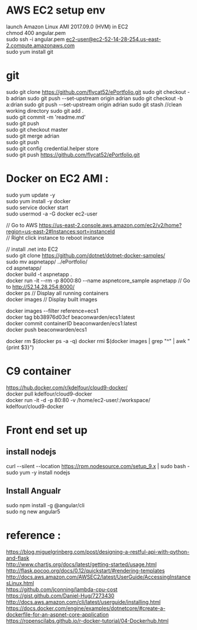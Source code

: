 # AWS EC2 setup env

launch Amazon Linux AMI 2017.09.0 (HVM) in EC2   
chmod 400 angular.pem  
sudo ssh -i angular.pem ec2-user@ec2-52-14-28-254.us-east-2.compute.amazonaws.com  
sudo yum install git 

# git

sudo git clone https://github.com/flycat52/ePortfolio.git
sudo git checkout -b adrian
sudo git push --set-upstream origin adrian
sudo git checkout -b a:drian
sudo git push --set-upstream origin adrian
sudo git stash //clean working directory
sudo git add .  
sudo git commit -m 'readme.md'  
sudo git push  
sudo git checkout master  
sudo git merge adrian  
sudo git push  
sudo git config credential.helper store  
sudo git push https://github.com/flycat52/ePortfolio.git  

# Docker on EC2 AMI :

sudo yum update -y  
sudo yum install -y docker  
sudo service docker start  
sudo usermod -a -G docker ec2-user  

// Go to AWS https://us-east-2.console.aws.amazon.com/ec2/v2/home?region=us-east-2#Instances:sort=instanceId  
// Right click instance to reboot instance  

// install .net into EC2  
sudo git clone https://github.com/dotnet/dotnet-docker-samples/  
sudo mv aspnetapp/ ../ePortfolio/  
cd aspnetapp/  
docker build -t aspnetapp .  
docker run -it --rm -p 8000:80 --name aspnetcore_sample aspnetapp   // Go to http://52.14.28.254:8000/  
docker ps // Display all running containers  
docker images // Display built images  

docker images --filter reference=ecs1  
docker tag bb38976d03cf beaconwarden/ecs1:latest  
docker commit containerID beaconwarden/ecs1:latest  
docker push beaconwarden/ecs1  

docker rm $(docker ps -a -q) docker rmi $(docker images | grep "^" | awk "{print $3}")  

# C9 container

https://hub.docker.com/r/kdelfour/cloud9-docker/  
docker pull kdelfour/cloud9-docker  
docker run -it -d -p 80:80 -v /home/ec2-user/:/workspace/ kdelfour/cloud9-docker  

# Front end set up 
## install nodejs 
curl --silent --location https://rpm.nodesource.com/setup_9.x | sudo bash -  
sudo yum -y install nodejs  

## Install Angualr
sudo npm install -g @angular/cli  
sudo ng new angular5  

# reference :

https://blog.miguelgrinberg.com/post/designing-a-restful-api-with-python-and-flask  
http://www.chartjs.org/docs/latest/getting-started/usage.html  
http://flask.pocoo.org/docs/0.12/quickstart/#rendering-templates  
http://docs.aws.amazon.com/AWSEC2/latest/UserGuide/AccessingInstancesLinux.html  
https://github.com/jconning/lambda-cpu-cost  
https://gist.github.com/Daniel-Hug/7273430  
http://docs.aws.amazon.com/cli/latest/userguide/installing.html  
https://docs.docker.com/engine/examples/dotnetcore/#create-a-dockerfile-for-an-aspnet-core-application  
https://ropenscilabs.github.io/r-docker-tutorial/04-Dockerhub.html  
